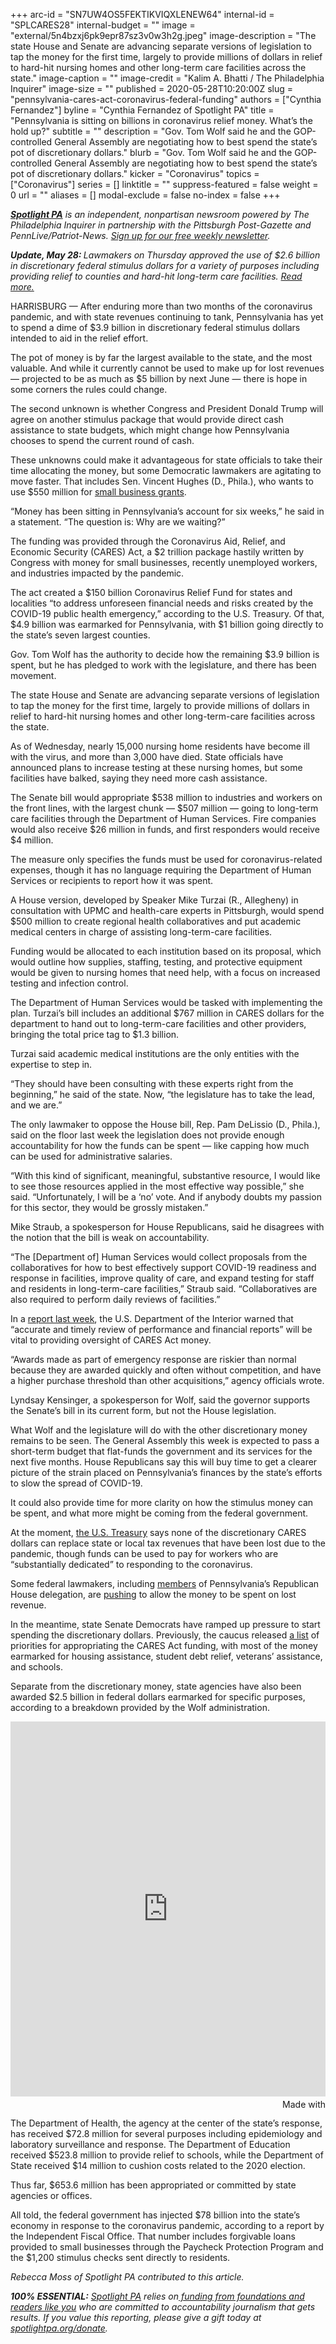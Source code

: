 +++
arc-id = "SN7UW4OS5FEKTIKVIQXLENEW64"
internal-id = "SPLCARES28"
internal-budget = ""
image = "external/5n4bzxj6pk9epr87sz3v0w3h2g.jpeg"
image-description = "The state House and Senate are advancing separate versions of legislation to tap the money for the first time, largely to provide millions of dollars in relief to hard-hit nursing homes and other long-term care facilities across the state."
image-caption = ""
image-credit = "Kalim A. Bhatti / The Philadelphia Inquirer"
image-size = ""
published = 2020-05-28T10:20:00Z
slug = "pennsylvania-cares-act-coronavirus-federal-funding"
authors = ["Cynthia Fernandez"]
byline = "Cynthia Fernandez of Spotlight PA"
title = "Pennsylvania is sitting on billions in coronavirus relief money. What’s the hold up?"
subtitle = ""
description = "Gov. Tom Wolf said he and the GOP-controlled General Assembly are negotiating how to best spend the state’s pot of discretionary dollars."
blurb = "Gov. Tom Wolf said he and the GOP-controlled General Assembly are negotiating how to best spend the state’s pot of discretionary dollars."
kicker = "Coronavirus"
topics = ["Coronavirus"]
series = []
linktitle = ""
suppress-featured = false
weight = 0
url = ""
aliases = []
modal-exclude = false
no-index = false
+++

<a href="https://www.spotlightpa.org/"><i><b>Spotlight PA</b></i></a><i> is an independent, nonpartisan newsroom powered by The Philadelphia Inquirer in partnership with the Pittsburgh Post-Gazette and PennLive/Patriot-News. </i><a href="https://www.spotlightpa.org/newsletters"><i>Sign up for our free weekly newsletter</i></a><i>.</i>

<i><b>Update, May 28: </b></i><i>Lawmakers on Thursday approved the use of $2.6 billion in discretionary federal stimulus dollars for a variety of purposes including providing relief to counties and hard-hit long-term care facilities. </i><a href="https://www.spotlightpa.org/news/2020/05/pennsylvania-short-term-budget-passes-wolf/" target="_blank"><i>Read more. </i></a>

HARRISBURG — After enduring more than two months of the coronavirus pandemic, and with state revenues continuing to tank, Pennsylvania has yet to spend a dime of $3.9 billion in discretionary federal stimulus dollars intended to aid in the relief effort.

The pot of money is by far the largest available to the state, and the most valuable. And while it currently cannot be used to make up for lost revenues — projected to be as much as $5 billion by next June — there is hope in some corners the rules could change.

The second unknown is whether Congress and President Donald Trump will agree on another stimulus package that would provide direct cash assistance to state budgets, which might change how Pennsylvania chooses to spend the current round of cash.

These unknowns could make it advantageous for state officials to take their time allocating the money, but some Democratic lawmakers are agitating to move faster. That includes Sen. Vincent Hughes (D., Phila.), who wants to use $550 million for <a href="https://www.pasenate.com/pa-senate-democrats-announce-550-million-main-street-business-revitalization-grant-program/" target=_blank>small business grants</a>.

“Money has been sitting in Pennsylvania’s account for six weeks,” he said in a statement. “The question is: Why are we waiting?”

<script src="https://www.spotlightpa.org/embed.js" async></script><div data-spl-embed-version="1" data-spl-src="https://www.spotlightpa.org/embeds/donate/"></div>


The funding was provided through the Coronavirus Aid, Relief, and Economic Security (CARES) Act, a $2 trillion package hastily written by Congress with money for small businesses, recently unemployed workers, and industries impacted by the pandemic.

The act created a $150 billion Coronavirus Relief Fund for states and localities “to address unforeseen financial needs and risks created by the COVID-19 public health emergency,” according to the U.S. Treasury. Of that, $4.9 billion was earmarked for Pennsylvania, with $1 billion going directly to the state’s seven largest counties.

Gov. Tom Wolf has the authority to decide how the remaining $3.9 billion is spent, but he has pledged to work with the legislature, and there has been movement.

The state House and Senate are advancing separate versions of legislation to tap the money for the first time, largely to provide millions of dollars in relief to hard-hit nursing homes and other long-term-care facilities across the state.

As of Wednesday, nearly 15,000 nursing home residents have become ill with the virus, and more than 3,000 have died. State officials have announced plans to increase testing at these nursing homes, but some facilities have balked, saying they need more cash assistance.

The Senate bill would appropriate $538 million to industries and workers on the front lines, with the largest chunk — $507 million — going to long-term care facilities through the Department of Human Services. Fire companies would also receive $26 million in funds, and first responders would receive $4 million.

The measure only specifies the funds must be used for coronavirus-related expenses, though it has no language requiring the Department of Human Services or recipients to report how it was spent.

A House version, developed by Speaker Mike Turzai (R., Allegheny) in consultation with UPMC and health-care experts in Pittsburgh, would spend $500 million to create regional health collaboratives and put academic medical centers in charge of assisting long-term-care facilities.

Funding would be allocated to each institution based on its proposal, which would outline how supplies, staffing, testing, and protective equipment would be given to nursing homes that need help, with a focus on increased testing and infection control.

The Department of Human Services would be tasked with implementing the plan. Turzai’s bill includes an additional $767 million in CARES dollars for the department to hand out to long-term-care facilities and other providers, bringing the total price tag to $1.3 billion.

Turzai said academic medical institutions are the only entities with the expertise to step in.

“They should have been consulting with these experts right from the beginning,” he said of the state. Now, “the legislature has to take the lead, and we are.”

The only lawmaker to oppose the House bill, Rep. Pam DeLissio (D., Phila.), said on the floor last week the legislation does not provide enough accountability for how the funds can be spent — like capping how much can be used for administrative salaries.

“With this kind of significant, meaningful, substantive resource, I would like to see those resources applied in the most effective way possible,” she said. “Unfortunately, I will be a ‘no’ vote. And if anybody doubts my passion for this sector, they would be grossly mistaken.”

<script src="https://www.spotlightpa.org/embed.js" async></script><div data-spl-embed-version="1" data-spl-src="https://www.spotlightpa.org/embeds/newsletter/"></div>


Mike Straub, a spokesperson for House Republicans, said he disagrees with the notion that the bill is weak on accountability.

“The [Department of] Human Services would collect proposals from the collaboratives for how to best effectively support COVID-19 readiness and response in facilities, improve quality of care, and expand testing for staff and residents in long-term-care facilities,” Straub said. “Collaboratives are also required to perform daily reviews of facilities.”

In a <a href="https://www.oversight.gov/sites/default/files/oig-reports/DOIOIG_CARESActLessonsLearned_052020.pdf">report last week</a>, the U.S. Department of the Interior warned that “accurate and timely review of performance and financial reports” will be vital to providing oversight of CARES Act money.

“Awards made as part of emergency response are riskier than normal because they are awarded quickly and often without competition, and have a higher purchase threshold than other acquisitions,” agency officials wrote.

Lyndsay Kensinger, a spokesperson for Wolf, said the governor supports the Senate’s bill in its current form, but not the House legislation.

What Wolf and the legislature will do with the other discretionary money remains to be seen. The General Assembly this week is expected to pass a short-term budget that flat-funds the government and its services for the next five months. House Republicans say this will buy time to get a clearer picture of the strain placed on Pennsylvania’s finances by the state’s efforts to slow the spread of COVID-19.

It could also provide time for more clarity on how the stimulus money can be spent, and what more might be coming from the federal government.

At the moment, <a href="https://home.treasury.gov/system/files/136/Coronavirus-Relief-Fund-Guidance-for-State-Territorial-Local-and-Tribal-Governments.pdf">the U.S. Treasury</a> says none of the discretionary CARES dollars can replace state or local tax revenues that have been lost due to the pandemic, though funds can be used to pay for workers who are “substantially dedicated” to responding to the coronavirus.

Some federal lawmakers, including <a href="https://smucker.house.gov/media/press-releases/smucker-pa-gop-congressmen-request-cares-act-flexibility-treasury">members</a> of Pennsylvania’s Republican House delegation, are <a href="https://www.congress.gov/bill/116th-congress/senate-bill/3638/text?q=%7B%22search%22%3A%5B%22Coronavirus+Relief+Fund+Flexibility+Act%2C%22%5D%7D&r=1&s=1">pushing</a> to allow the money to be spent on lost revenue.

In the meantime, state Senate Democrats have ramped up pressure to start spending the discretionary dollars. Previously, the caucus released <a href="https://www.pasenate.com/pacares/">a list</a> of priorities for appropriating the CARES Act funding, with most of the money earmarked for housing assistance, student debt relief, veterans’ assistance, and schools.

Separate from the discretionary money, state agencies have also been awarded $2.5 billion in federal dollars earmarked for specific purposes, according to a breakdown provided by the Wolf administration.

<iframe src='https://flo.uri.sh/visualisation/2592038/embed' frameborder='0' scrolling='no' style='width:100%;height:600px;'></iframe><div style='width:100%!;margin-top:4px!important;text-align:right!important;'><a class='flourish-credit' href='https://public.flourish.studio/visualisation/2592038/?utm_source=embed&utm_campaign=visualisation/2592038' target='_top' style='text-decoration:none!important'><img alt='Made with Flourish' src='https://public.flourish.studio/resources/made_with_flourish.svg' style='width:105px!important;height:16px!important;border:none!important;margin:0!important;'> </a></div>

The Department of Health, the agency at the center of the state’s response, has received $72.8 million for several purposes including epidemiology and laboratory surveillance and response. The Department of Education received $523.8 million to provide relief to schools, while the Department of State received $14 million to cushion costs related to the 2020 election.

Thus far, $653.6 million has been appropriated or committed by state agencies or offices.

All told, the federal government has injected $78 billion into the state’s economy in response to the coronavirus pandemic, according to a report by the Independent Fiscal Office. That number includes forgivable loans provided to small businesses through the Paycheck Protection Program and the $1,200 stimulus checks sent directly to residents.

<i>Rebecca Moss of Spotlight PA contributed to this article. </i>

<i><b>100% ESSENTIAL:</b></i> <a href="https://www.spotlightpa.org/"><i>Spotlight PA</i></a><i> relies on</i><a href="https://www.spotlightpa.org/support"><i> funding from foundations and readers like you</i></a><i> who are committed to accountability journalism that gets results. If you value this reporting, please give a gift today at </i><a href="https://www.spotlightpa.org/donate"><i>spotlightpa.org/donate</i></a><i>.</i>
